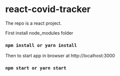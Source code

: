 # react-covid-tracker
The repo is a react project.

First install node_modules folder
### `npm install or yarn install`

Then to start app in browser at http://localhost:3000
### `npm start or yarn start`
